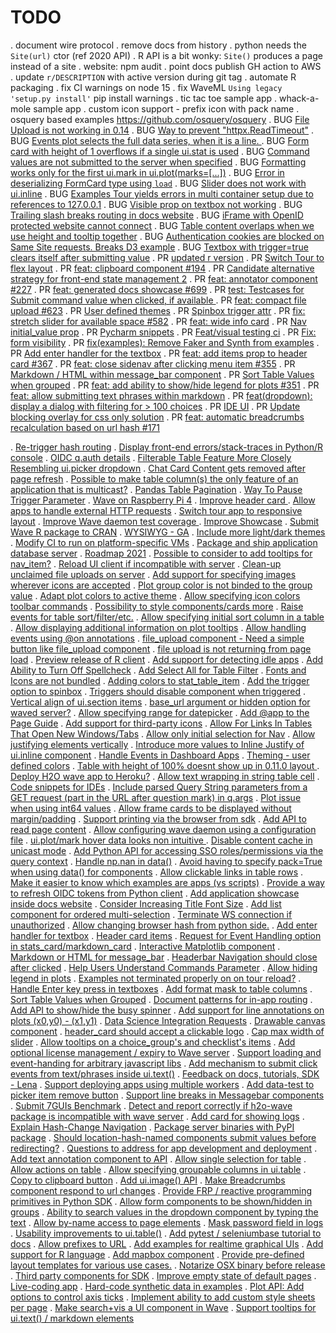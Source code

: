 # TODO

. document wire protocol
. remove docs from history
. python needs the `Site(url)` ctor (ref 2020 API)
. R API is a bit wonky: `Site()` produces a page instead of a site
. website: npm audit
. point docs publish GH action to AWS
. update `r/DESCRIPTION` with active version during git tag
. automate R packaging
. fix CI warnings on node 15
. fix WaveML `Using legacy 'setup.py install'` pip install warnings
. tic tac toe sample app 
. whack-a-mole sample app
. custom icon support - prefix icon with pack name
. osquery based examples https://github.com/osquery/osquery
. BUG [File Upload is not working in 0.14](https://github.com/h2oai/wave/issues/771)
. BUG [Way to prevent \"httpx.ReadTimeout\"](https://github.com/h2oai/wave/issues/756)
. BUG [Events plot selects the full data series, when it is a line. ](https://github.com/h2oai/wave/issues/738)
. BUG [Form card with height of 1 overflows if a single ui.stat is used](https://github.com/h2oai/wave/issues/723)
. BUG [Command values are not submitted to the server when specified](https://github.com/h2oai/wave/issues/661)
. BUG [Formatting works only for the first ui.mark in ui.plot(marks=[...])](https://github.com/h2oai/wave/issues/617)
. BUG [Error in deserializing FormCard type using `load`](https://github.com/h2oai/wave/issues/607)
. BUG [Slider does not work with ui.inline](https://github.com/h2oai/wave/issues/582)
. BUG [Examples Tour yields errors in multi container setup due to references to 127.0.0.1](https://github.com/h2oai/wave/issues/498)
. BUG [Visible prop on textbox not working](https://github.com/h2oai/wave/issues/484)
. BUG [Trailing slash breaks routing in docs website](https://github.com/h2oai/wave/issues/445)
. BUG [iFrame with OpenID protected website cannot connect](https://github.com/h2oai/wave/issues/361)
. BUG [Table content overlaps when we use height and tooltip together](https://github.com/h2oai/wave/issues/326)
. BUG [Authentication cookies are blocked on Same Site requests. Breaks D3 example](https://github.com/h2oai/wave/issues/189)
. BUG [Textbox with trigger=true clears itself after submitting value](https://github.com/h2oai/wave/issues/150)
. PR [updated r version](https://github.com/h2oai/wave/pull/770)
. PR [Switch Tour to flex layout](https://github.com/h2oai/wave/pull/753)
. PR [feat: clipboard component #194](https://github.com/h2oai/wave/pull/749)
. PR [Candidate alternative strategy for front-end state management 2](https://github.com/h2oai/wave/pull/746)
. PR [feat: annotator component #227](https://github.com/h2oai/wave/pull/737)
. PR [feat: generated docs showcase #699](https://github.com/h2oai/wave/pull/726)
. PR [test: Testcases for Submit command value when clicked, if available ](https://github.com/h2oai/wave/pull/717)
. PR [feat: compact file upload #623](https://github.com/h2oai/wave/pull/716)
. PR [User defined themes](https://github.com/h2oai/wave/pull/604)
. PR [Spinbox trigger attr](https://github.com/h2oai/wave/pull/598)
. PR [fix: stretch slider for available space #582](https://github.com/h2oai/wave/pull/586)
. PR [feat: wide info card](https://github.com/h2oai/wave/pull/585)
. PR [Nav initial_value prop](https://github.com/h2oai/wave/pull/566)
. PR [Pycharm snippets](https://github.com/h2oai/wave/pull/561)
. PR [Feat/visual testing ci](https://github.com/h2oai/wave/pull/531)
. PR [Fix: form visibility](https://github.com/h2oai/wave/pull/507)
. PR [fix(examples): Remove Faker and Synth from examples](https://github.com/h2oai/wave/pull/443)
. PR [Add enter handler for the textbox](https://github.com/h2oai/wave/pull/407)
. PR [feat: add items prop to header card #367](https://github.com/h2oai/wave/pull/378)
. PR [feat: close sidenav after clicking menu item #355](https://github.com/h2oai/wave/pull/364)
. PR [Markdown / HTML within message_bar component](https://github.com/h2oai/wave/pull/362)
. PR [Sort Table Values when grouped](https://github.com/h2oai/wave/pull/360)
. PR [feat: add ability to show/hide legend for plots #351](https://github.com/h2oai/wave/pull/358)
. PR [feat: allow submitting text phrases within markdown](https://github.com/h2oai/wave/pull/316)
. PR [feat(dropdown): display a dialog with filtering for > 100 choices](https://github.com/h2oai/wave/pull/303)
. PR [IDE UI](https://github.com/h2oai/wave/pull/278)
. PR [Update blocking overlay for css only solution](https://github.com/h2oai/wave/pull/275)
. PR [feat: automatic breadcrumbs recalculation based on url hash #171](https://github.com/h2oai/wave/pull/209)

. [Re-trigger hash routing](https://github.com/h2oai/wave/issues/769)
. [Display front-end errors/stack-traces in Python/R console](https://github.com/h2oai/wave/issues/758)
. [OIDC q.auth details](https://github.com/h2oai/wave/issues/745)
. [Filterable Table Feature More Closely Resembling ui.picker dropdown](https://github.com/h2oai/wave/issues/743)
. [Chat Card Content gets removed after page refresh](https://github.com/h2oai/wave/issues/733)
. [Possible to make table column(s) the only feature of an application that is multicast?](https://github.com/h2oai/wave/issues/731)
. [Pandas Table Pagination](https://github.com/h2oai/wave/issues/730)
. [Way To Pause Trigger Parameter](https://github.com/h2oai/wave/issues/729)
. [Wave on Raspberry Pi 4](https://github.com/h2oai/wave/issues/724)
. [Improve header card ](https://github.com/h2oai/wave/issues/722)
. [Allow apps to handle external HTTP requests](https://github.com/h2oai/wave/issues/714)
. [Switch tour app to responsive layout](https://github.com/h2oai/wave/issues/701)
. [Improve Wave daemon test coverage ](https://github.com/h2oai/wave/issues/700)
. [Improve Showcase](https://github.com/h2oai/wave/issues/699)
. [Submit Wave R package to CRAN](https://github.com/h2oai/wave/issues/698)
. [WYSIWYG - GA](https://github.com/h2oai/wave/issues/697)
. [Include more light/dark themes](https://github.com/h2oai/wave/issues/696)
. [Modify CI to run on platform-specific VMs](https://github.com/h2oai/wave/issues/695)
. [Package and ship application database server](https://github.com/h2oai/wave/issues/694)
. [Roadmap 2021](https://github.com/h2oai/wave/issues/693)
. [Possible to consider to add tooltips for nav_item?](https://github.com/h2oai/wave/issues/692)
. [Reload UI client if incompatible with server](https://github.com/h2oai/wave/issues/687)
. [Clean-up unclaimed file uploads on server](https://github.com/h2oai/wave/issues/686)
. [Add support for specifying images wherever icons are accepted](https://github.com/h2oai/wave/issues/674)
. [Plot group color is not binded to the group value](https://github.com/h2oai/wave/issues/671)
. [Adapt plot colors to active theme](https://github.com/h2oai/wave/issues/664)
. [Allow specifying icon colors toolbar commands](https://github.com/h2oai/wave/issues/656)
. [Possibility to style components/cards more](https://github.com/h2oai/wave/issues/655)
. [Raise events for table sort/filter/etc.](https://github.com/h2oai/wave/issues/646)
. [Allow specifying initial sort column in a table](https://github.com/h2oai/wave/issues/645)
. [Allow displaying additional information on plot tooltips](https://github.com/h2oai/wave/issues/644)
. [Allow handling events using @on annotations](https://github.com/h2oai/wave/issues/627)
. [file_upload component - Need a simple button like file_upload component](https://github.com/h2oai/wave/issues/623)
. [file upload is not returning from page load](https://github.com/h2oai/wave/issues/619)
. [Preview release of R client](https://github.com/h2oai/wave/issues/612)
. [Add support for detecting idle apps](https://github.com/h2oai/wave/issues/608)
. [Add Ability to Turn Off Spellcheck](https://github.com/h2oai/wave/issues/606)
. [Add Select All for Table Filter](https://github.com/h2oai/wave/issues/602)
. [Fonts and Icons are not bundled](https://github.com/h2oai/wave/issues/601)
. [Adding colors to stat_table_item](https://github.com/h2oai/wave/issues/596)
. [Add the trigger option to spinbox](https://github.com/h2oai/wave/issues/595)
. [Triggers should disable component when triggered](https://github.com/h2oai/wave/issues/593)
. [Vertical align of ui.section items](https://github.com/h2oai/wave/issues/589)
. [base_url argument or hidden option for waved server?](https://github.com/h2oai/wave/issues/588)
. [Allow specifying range for datepicker](https://github.com/h2oai/wave/issues/584)
. [Add @app to the Page Guide](https://github.com/h2oai/wave/issues/581)
. [Add support for third-party icons](https://github.com/h2oai/wave/issues/580)
. [Allow For Links In Tables That Open New Windows/Tabs](https://github.com/h2oai/wave/issues/567)
. [Allow only initial selection for Nav](https://github.com/h2oai/wave/issues/565)
. [Allow justifying elements vertically](https://github.com/h2oai/wave/issues/556)
. [Introduce more values to Inline Justify of ui.inline component](https://github.com/h2oai/wave/issues/534)
. [Handle Events in Dashboard Apps](https://github.com/h2oai/wave/issues/527)
. [Theming - user defined colors](https://github.com/h2oai/wave/issues/526)
. [Table with height of 100% doesnt show up in 0.11.0 layout ](https://github.com/h2oai/wave/issues/524)
. [Deploy H2O wave app to Heroku?](https://github.com/h2oai/wave/issues/518)
. [Allow text wrapping in string table cell](https://github.com/h2oai/wave/issues/515)
. [Code snippets for IDEs](https://github.com/h2oai/wave/issues/506)
. [Include parsed Query String parameters from a GET request (part in the URL after question mark) in q.args](https://github.com/h2oai/wave/issues/500)
. [Plot issue when using int64 values](https://github.com/h2oai/wave/issues/496)
. [Allow frame cards to be displayed without margin/padding](https://github.com/h2oai/wave/issues/495)
. [Support printing via the browser from sdk](https://github.com/h2oai/wave/issues/486)
. [Add API to read page content](https://github.com/h2oai/wave/issues/483)
. [Allow configuring wave daemon using a configuration file](https://github.com/h2oai/wave/issues/481)
. [ui.plot/mark hover data looks non intuitive ](https://github.com/h2oai/wave/issues/472)
. [Disable content cache in unicast mode](https://github.com/h2oai/wave/issues/464)
. [Add Python API for accessing SSO roles/permissions via the query context](https://github.com/h2oai/wave/issues/458)
. [Handle np.nan in data()](https://github.com/h2oai/wave/issues/447)
. [Avoid having to specify pack=True when using data() for components](https://github.com/h2oai/wave/issues/441)
. [Allow clickable links in table rows](https://github.com/h2oai/wave/issues/428)
. [Make it easier to know which examples are apps (vs scripts)](https://github.com/h2oai/wave/issues/425)
. [Provide a way to refresh OIDC tokens from Python client](https://github.com/h2oai/wave/issues/410)
. [Add application showcase inside docs website](https://github.com/h2oai/wave/issues/409)
. [Consider Increasing Title Font Size](https://github.com/h2oai/wave/issues/406)
. [Add list component for ordered multi-selection](https://github.com/h2oai/wave/issues/386)
. [Terminate WS connection if unauthorized](https://github.com/h2oai/wave/issues/379)
. [Allow changing browser hash from python side.](https://github.com/h2oai/wave/issues/375)
. [Add enter handler for textbox](https://github.com/h2oai/wave/issues/372)
. [Header card items](https://github.com/h2oai/wave/issues/367)
. [Request for Event Handling option in stats_card/markdown_card](https://github.com/h2oai/wave/issues/363)
. [Interactive Matplotlib component](https://github.com/h2oai/wave/issues/359)
. [Markdown or HTML for message_bar](https://github.com/h2oai/wave/issues/356)
. [Headerbar Navigation should close after clicked](https://github.com/h2oai/wave/issues/355)
. [Help Users Understand Commands Parameter](https://github.com/h2oai/wave/issues/354)
. [Allow hiding legend in plots](https://github.com/h2oai/wave/issues/351)
. [Examples not terminated properly on on tour reload?](https://github.com/h2oai/wave/issues/350)
. [Handle Enter key press in textboxes](https://github.com/h2oai/wave/issues/348)
. [Add format mask to table columns](https://github.com/h2oai/wave/issues/345)
. [Sort Table Values when Grouped](https://github.com/h2oai/wave/issues/336)
. [Document patterns for in-app routing](https://github.com/h2oai/wave/issues/335)
. [Add API to show/hide the busy spinner](https://github.com/h2oai/wave/issues/323)
. [Add support for line annotations on plots (x0,y0) - (x1,y1)](https://github.com/h2oai/wave/issues/321)
. [Data Science Integration Requests](https://github.com/h2oai/wave/issues/320)
. [Drawable canvas component](https://github.com/h2oai/wave/issues/313)
. [header_card should accept a clickable logo](https://github.com/h2oai/wave/issues/310)
. [Cap max width of slider](https://github.com/h2oai/wave/issues/308)
. [Allow tooltips on a choice_group's and checklist's items](https://github.com/h2oai/wave/issues/304)
. [Add optional license management / expiry to Wave server](https://github.com/h2oai/wave/issues/301)
. [Support loading and event-handing for arbitrary javascript libs](https://github.com/h2oai/wave/issues/297)
. [Add mechanism to submit click events from text/phrases inside ui.text()](https://github.com/h2oai/wave/issues/293)
. [Feedback on docs, tutorials, SDK - Lena](https://github.com/h2oai/wave/issues/280)
. [Support deploying apps using multiple workers](https://github.com/h2oai/wave/issues/277)
. [Add data-test to picker item remove button](https://github.com/h2oai/wave/issues/273)
. [Support line breaks in Messagebar components](https://github.com/h2oai/wave/issues/272)
. [Submit 7GUIs Benchmark](https://github.com/h2oai/wave/issues/266)
. [Detect and report correctly if h2o-wave package is incompatible with wave server](https://github.com/h2oai/wave/issues/265)
. [Add card for showing logs](https://github.com/h2oai/wave/issues/261)
. [Explain Hash-Change Navigation](https://github.com/h2oai/wave/issues/252)
. [Package server binaries with PyPI package](https://github.com/h2oai/wave/issues/250)
. [Should location-hash-named components submit values before redirecting?](https://github.com/h2oai/wave/issues/249)
. [Questions to address for app development and deployment](https://github.com/h2oai/wave/issues/238)
. [Add text annotation component to API](https://github.com/h2oai/wave/issues/227)
. [Allow single selection for table](https://github.com/h2oai/wave/issues/216)
. [Allow actions on table](https://github.com/h2oai/wave/issues/215)
. [Allow specifying groupable columns in ui.table](https://github.com/h2oai/wave/issues/203)
. [Copy to clipboard button](https://github.com/h2oai/wave/issues/194)
. [Add ui.image() API](https://github.com/h2oai/wave/issues/191)
. [Make Breadcrumbs component respond to url changes](https://github.com/h2oai/wave/issues/171)
. [Provide FRP / reactive programming primitives in Python SDK](https://github.com/h2oai/wave/issues/170)
. [Allow form components to be shown/hidden in groups](https://github.com/h2oai/wave/issues/156)
. [Ability to search values in the dropdown component by typing the text](https://github.com/h2oai/wave/issues/153)
. [Allow by-name access to page elements](https://github.com/h2oai/wave/issues/148)
. [Mask password field in logs](https://github.com/h2oai/wave/issues/144)
. [Usability improvements to ui.table()](https://github.com/h2oai/wave/issues/141)
. [Add pytest / seleniumbase tutorial to docs](https://github.com/h2oai/wave/issues/137)
. [Allow prefixes to URL](https://github.com/h2oai/wave/issues/59)
. [Add examples for realtime graphical UIs](https://github.com/h2oai/wave/issues/49)
. [Add support for R language](https://github.com/h2oai/wave/issues/15)
. [Add mapbox component](https://github.com/h2oai/wave/issues/43)
. [Provide pre-defined layout templates for various use cases.](https://github.com/h2oai/wave/issues/38)
. [Notarize OSX binary before release](https://github.com/h2oai/wave/issues/36)
. [Third party components for SDK](https://github.com/h2oai/wave/issues/35)
. [Improve empty state of default pages](https://github.com/h2oai/wave/issues/34)
. [Live-coding app](https://github.com/h2oai/wave/issues/14)
. [Hard-code synthetic data in examples](https://github.com/h2oai/wave/issues/31)
. [Plot API: Add options to control axis ticks](https://github.com/h2oai/wave/issues/26)
. [Implement ability to add custom style sheets per page](https://github.com/h2oai/wave/issues/24)
. [Make search+vis a UI component in Wave](https://github.com/h2oai/wave/issues/18)
. [Support tooltips for ui.text() / markdown elements](https://github.com/h2oai/wave/issues/16)
